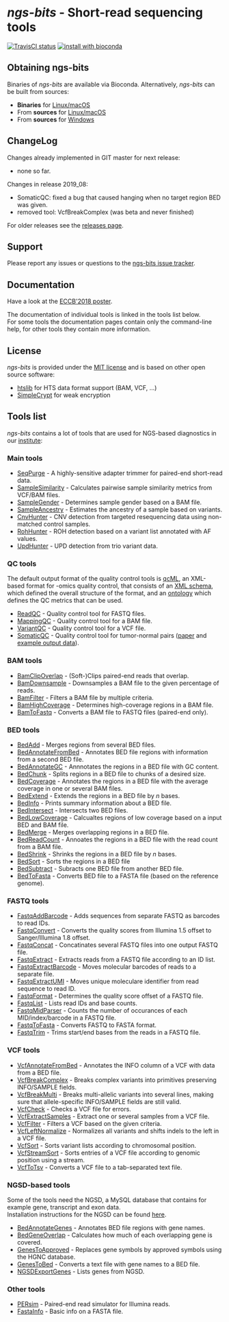 # *ngs-bits* - Short-read sequencing tools

[![TravisCI status](https://api.travis-ci.org/imgag/ngs-bits.svg?branch=master)](https://travis-ci.org/imgag/ngs-bits/builds)
[![install with bioconda](https://img.shields.io/badge/install%20with-bioconda-brightgreen.svg?style=flat-square)](http://bioconda.github.io/recipes/ngs-bits/README.html)

## Obtaining ngs-bits

Binaries of *ngs-bits* are available via Bioconda. Alternatively, *ngs-bits* can be built from sources:

* **Binaries** for [Linux/macOS](doc/install_bioconda.md)
* From **sources** for [Linux/macOS](doc/install_unix.md)
* From **sources** for [Windows](doc/install_win.md)


## ChangeLog

Changes already implemented in GIT master for next release:

* none so far.

Changes in release 2019_08:

* SomaticQC: fixed a bug that caused hanging when no target region BED was given.
* removed tool: VcfBreakComplex (was beta and never finished)


For older releases see the [releases page](https://github.com/imgag/ngs-bits/releases).

## Support

Please report any issues or questions to the [ngs-bits issue 
tracker](https://github.com/imgag/ngs-bits/issues).

## Documentation

Have a look at the [ECCB'2018 poster](doc/data/poster_ECCB2018.pdf).

The documentation of individual tools is linked in the tools list below.  
For some tools the documentation pages contain only the command-line help, for other tools they contain more information.

## License

*ngs-bits* is provided under the [MIT license](LICENSE) and is based on other open source software:

* [htslib](https://github.com/samtools/htslib) for HTS data format support (BAM, VCF, ...)
* [SimpleCrypt](https://wiki.qt.io/Simple_encryption_with_SimpleCrypt) for weak encryption


## Tools list

_ngs-bits_ contains a lot of tools that are used for NGS-based diagnostics in our [institute](http://www.uni-tuebingen.de/Klinische_Genetik/start.html):

### Main tools

* [SeqPurge](doc/tools/SeqPurge/index.md) - A highly-sensitive adapter trimmer for paired-end short-read data.
* [SampleSimilarity](doc/tools/SampleSimilarity/index.md) - Calculates pairwise sample similarity metrics from VCF/BAM files.
* [SampleGender](doc/tools/SampleGender.md) - Determines sample gender based on a BAM file.
* [SampleAncestry](doc/tools/SampleAncestry/index.md) - Estimates the ancestry of a sample based on variants.
* [CnvHunter](doc/tools/CnvHunter/index.md) - CNV detection from targeted resequencing data using non-matched control samples.
* [RohHunter](doc/tools/RohHunter/index.md) - ROH detection based on a variant list annotated with AF values.
* [UpdHunter](doc/tools/UpdHunter.md) - UPD detection from trio variant data.

### QC tools

The default output format of the quality control tools is [qcML](https://github.com/HUPO-PSI/qcML-development/), an XML-based format for -omics quality control, that consists of an [XML schema](https://github.com/HUPO-PSI/qcML-development/blob/master/schema/v0_0_8/qcML_0.0.8.xsd), which defined the overall structure of the format, and an [ontology](https://github.com/HUPO-PSI/qcML-development/blob/master/cv/qc-cv.obo) which defines the QC metrics that can be used.

* [ReadQC](doc/tools/ReadQC.md) - Quality control tool for FASTQ files.
* [MappingQC](doc/tools/MappingQC.md) - Quality control tool for a BAM file.
* [VariantQC](doc/tools/VariantQC.md) - Quality control tool for a VCF file.
* [SomaticQC](doc/tools/SomaticQC.md) - Quality control tool for tumor-normal pairs ([paper](https://www.ncbi.nlm.nih.gov/pubmed/28130233) and [example output data](doc/data/somatic_qc.zip?raw=true)).

### BAM tools

* [BamClipOverlap](doc/tools/BamClipOverlap.md) - (Soft-)Clips paired-end reads that overlap.
* [BamDownsample](doc/tools/BamDownsample.md) - Downsamples a BAM file to the given percentage of reads.
* [BamFilter](doc/tools/BamFilter.md) - Filters a BAM file by multiple criteria.
* [BamHighCoverage](doc/tools/BamHighCoverage.md) - Determines high-coverage regions in a BAM file.
* [BamToFastq](doc/tools/BamToFastq.md) - Converts a BAM file to FASTQ files (paired-end only).

### BED tools

* [BedAdd](doc/tools/BedAdd.md) - Merges regions from several BED files.
* [BedAnnotateFromBed](doc/tools/BedAnnotateFromBed.md) - Annotates BED file regions with information from a second BED file.
* [BedAnnotateGC](doc/tools/BedAnnotateGC.md) - Annnotates the regions in a BED file with GC content.
* [BedChunk](doc/tools/BedChunk.md) - Splits regions in a BED file to chunks of a desired size.
* [BedCoverage](doc/tools/BedCoverage.md) - Annotates the regions in a BED file with the average coverage in one or several BAM files.
* [BedExtend](doc/tools/BedExtend.md) - Extends the regions in a BED file by _n_ bases.
* [BedInfo](doc/tools/BedInfo.md) - Prints summary information about a BED file.
* [BedIntersect](doc/tools/BedIntersect.md) - Intersects two BED files.
* [BedLowCoverage](doc/tools/BedLowCoverage.md) - Calcualtes regions of low coverage based on a input BED and BAM file.
* [BedMerge](doc/tools/BedMerge.md) - Merges overlapping regions in a BED file.
* [BedReadCount](doc/tools/BedReadCount.md) - Annoates the regions in a BED file with the read count from a BAM file.
* [BedShrink](doc/tools/BedShrink.md) - Shrinks the regions in a BED file by _n_ bases.
* [BedSort](doc/tools/BedSort.md) - Sorts the regions in a BED file
* [BedSubtract](doc/tools/BedSubtract.md) - Subracts one BED file from another BED file.
* [BedToFasta](doc/tools/BedToFasta.md) - Converts BED file to a FASTA file (based on the reference genome).

### FASTQ tools

* [FastqAddBarcode](doc/tools/FastqAddBarcode.md) - Adds sequences from separate FASTQ as barcodes to read IDs.
* [FastqConvert](doc/tools/FastqConvert.md) - Converts the quality scores from Illumina 1.5 offset to Sanger/Illumina 1.8 offset. 
* [FastqConcat](doc/tools/FastqConcat.md) - Concatinates several FASTQ files into one output FASTQ file. 
* [FastqExtract](doc/tools/FastqExtract.md) - Extracts reads from a FASTQ file according to an ID list.
* [FastqExtractBarcode](doc/tools/FastqExtractBarcode.md) - Moves molecular barcodes of reads to a separate file.
* [FastqExtractUMI](doc/tools/FastqExtractUMI.md) - Moves unique moleculare identifier from read sequence to read ID.
* [FastqFormat](doc/tools/FastqFormat.md) - Determines the quality score offset of a FASTQ file.
* [FastqList](doc/tools/FastqList.md) - Lists read IDs and base counts.
* [FastqMidParser](doc/tools/FastqMidParser.md) - Counts the number of occurances of each MID/index/barcode in a FASTQ file.
* [FastqToFasta](doc/tools/FastqToFasta.md) - Converts FASTQ to FASTA format.
* [FastqTrim](doc/tools/FastqTrim.md) - Trims start/end bases from the reads in a FASTQ file.

### VCF tools

* [VcfAnnotateFromBed](doc/tools/VcfAnnotateFromBed.md) - Annotates the INFO column of a VCF with data from a BED file.
* [VcfBreakComplex](doc/tools/VcfBreakMulti.md) - Breaks complex variants into primitives preserving INFO/SAMPLE fields.
* [VcfBreakMulti](doc/tools/VcfBreakMulti.md) - Breaks multi-allelic variants into several lines, making sure that allele-specific INFO/SAMPLE fields are still valid.
* [VcfCheck](doc/tools/VcfCheck.md) - Checks a VCF file for errors.
* [VcfExtractSamples](doc/tools/VcfExtractSamples.md) - Extract one or several samples from a VCF file.
* [VcfFilter](doc/tools/VcfFilter.md) - Filters a VCF based on the given criteria.
* [VcfLeftNormalize](doc/tools/VcfLeftNormalize.md) - Normalizes all variants and shifts indels to the left in a VCF file.
* [VcfSort](doc/tools/VcfSort.md) - Sorts variant lists according to chromosomal position.
* [VcfStreamSort](doc/tools/VcfStreamSort.md) - Sorts entries of a VCF file according to genomic position using a stream.
* [VcfToTsv](doc/tools/VcfToTsv.md) - Converts a VCF file to a tab-separated text file.



### NGSD-based tools

Some of the tools need the NGSD, a MySQL database that contains for example gene, transcript and exon data.  
Installation instructions for the NGSD can be found [here](doc/install_ngsd.md).

* [BedAnnotateGenes](doc/tools/BedAnnotateGenes.md) - Annotates BED file regions with gene names.
* [BedGeneOverlap](doc/tools/BedGeneOverlap.md) - Calculates how much of each overlapping gene is covered.
* [GenesToApproved](doc/tools/GenesToApproved.md) - Replaces gene symbols by approved symbols using the HGNC database.
* [GenesToBed](doc/tools/GenesToBed.md) - Converts a text file with gene names to a BED file.
* [NGSDExportGenes](doc/tools/NGSDExportGenes.md) - Lists genes from NGSD.

### Other tools

* [PERsim](doc/tools/PERsim.md) - Paired-end read simulator for Illumina reads.
* [FastaInfo](doc/tools/FastaInfo.md) - Basic info on a FASTA file.
